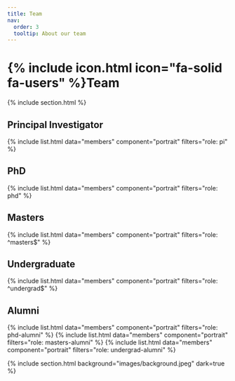 ```yaml
---
title: Team
nav:
  order: 3
  tooltip: About our team
---
```


# {% include icon.html icon="fa-solid fa-users" %}Team

{% include section.html %}

## Principal Investigator
{% include list.html data="members" component="portrait" filters="role: pi" %}

## PhD
{% include list.html data="members" component="portrait" filters="role: phd" %}

## Masters
{% include list.html data="members" component="portrait" filters="role: ^masters$" %}

## Undergraduate
{% include list.html data="members" component="portrait" filters="role: ^undergrad$" %}

## Alumni
{% include list.html data="members" component="portrait" filters="role: phd-alumni" %}
{% include list.html data="members" component="portrait" filters="role: masters-alumni" %}
{% include list.html data="members" component="portrait" filters="role: undergrad-alumni" %}

{% include section.html background="images/background.jpeg" dark=true %}
